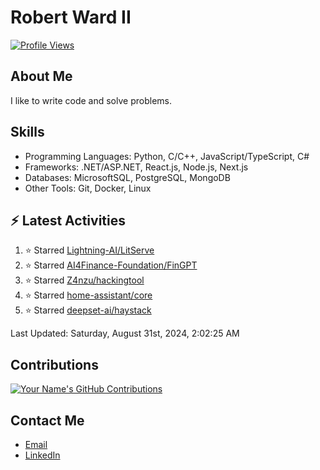 
# Robert Ward II

[![Profile Views](https://komarev.com/ghpvc/?username=Robert-W-Ward)](https://github.com/Robert-W-Ward)

## About Me
I like to write code and solve problems.

## Skills
- Programming Languages: Python, C/C++, JavaScript/TypeScript, C#
- Frameworks: .NET/ASP.NET, React.js, Node.js, Next.js
- Databases: MicrosoftSQL, PostgreSQL, MongoDB
- Other Tools: Git, Docker, Linux

## :zap: Latest Activities
<!--RECENT_ACTIVITY:start-->
1. ⭐ Starred [Lightning-AI/LitServe](https://github.com/Lightning-AI/LitServe)
2. ⭐ Starred [AI4Finance-Foundation/FinGPT](https://github.com/AI4Finance-Foundation/FinGPT)
3. ⭐ Starred [Z4nzu/hackingtool](https://github.com/Z4nzu/hackingtool)
4. ⭐ Starred [home-assistant/core](https://github.com/home-assistant/core)
5. ⭐ Starred [deepset-ai/haystack](https://github.com/deepset-ai/haystack)
<!--RECENT_ACTIVITY:end-->

<!--RECENT_ACTIVITY:last_update-->
Last Updated: Saturday, August 31st, 2024, 2:02:25 AM
<!--RECENT_ACTIVITY:last_update_end-->

<!--END_SECTIN:activity-->
## Contributions
[![Your Name's GitHub Contributions](https://github-readme-streak-stats.herokuapp.com/?user=Robert-W-Ward&theme=radical)](https://github.com/your-username)

## Contact Me
- [Email](mailto:robertwesleyward2019@gmail.com)
- [LinkedIn](https://linkedin.com/in/https://www.linkedin.com/in/robert-ward-ii/)
